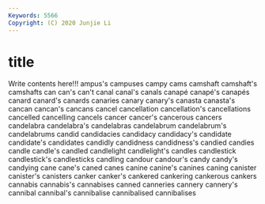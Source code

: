 ```yaml
---
Keywords: 5566
Copyright: (C) 2020 Junjie Li
---
```


# title

Write contents here!!!
ampus's 
campuses 
campy 
cams 
camshaft 
camshaft's 
camshafts 
can 
can's 
can't
canal 
canal's 
canals 
canapé 
canapé's 
canapés 
canard 
canard's 
canards 
canaries
canary 
canary's 
canasta 
canasta's 
cancan 
cancan's 
cancans 
cancel 
cancellation 
cancellation's
cancellations 
cancelled 
cancelling 
cancels 
cancer 
cancer's 
cancerous 
cancers 
candelabra 
candelabra's
candelabras 
candelabrum 
candelabrum's 
candelabrums 
candid 
candidacies 
candidacy 
candidacy's 
candidate 
candidate's
candidates 
candidly 
candidness 
candidness's 
candied 
candies 
candle 
candle's 
candled 
candlelight
candlelight's 
candles 
candlestick 
candlestick's 
candlesticks 
candling 
candour 
candour's 
candy 
candy's
candying 
cane 
cane's 
caned 
canes 
canine 
canine's 
canines 
caning 
canister
canister's 
canisters 
canker 
canker's 
cankered 
cankering 
cankerous 
cankers 
cannabis 
cannabis's
cannabises 
canned 
canneries 
cannery 
cannery's 
cannibal 
cannibal's 
cannibalise 
cannibalised 
cannibalises
